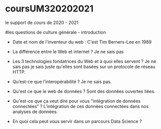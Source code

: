 # coursUM320202021
le support de cours de 2020 - 2021

#les questions de culture générale - introduction

* Date et nom de l'inventeur du web : 
C'est Tim Berners-Lee en 1989

* La différence entre le Web et internet ?
Je ne sais pas

* Les 3 technologies fondatrices du Web et à quoi elles servent ?
Je ne sais pas je sais juste qu'elles sont basées sur un protocole de réseau HTTP. 

* Qu’est-ce que l’interopérabilité ? 
Je ne sais pas.  

* Qu'est ce que le web de données ? 
Sont des données ouvertes liées. 


* Qu'est-ce que ça veut dire pour vous "intégration de données connectées" ? 
L'intégration de ces données connectées dans nos analyses de données. 

* En quoi cela peut vous servir dans un parcours Data Science ?
